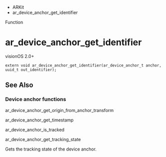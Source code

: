 

- ARKit
-  ar_device_anchor_get_identifier 

Function

# ar_device_anchor_get_identifier

visionOS 2.0+

``` source
extern void ar_device_anchor_get_identifier(ar_device_anchor_t anchor, uuid_t out_identifier);
```

## See Also

### Device anchor functions

ar_device_anchor_get_origin_from_anchor_transform

ar_device_anchor_get_timestamp

ar_device_anchor_is_tracked

ar_device_anchor_get_tracking_state

Gets the tracking state of the device anchor.

